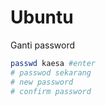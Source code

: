 # Ubuntu

Ganti password

```bash
passwd kaesa #enter
# passwod sekarang
# new password
# confirm password
```


